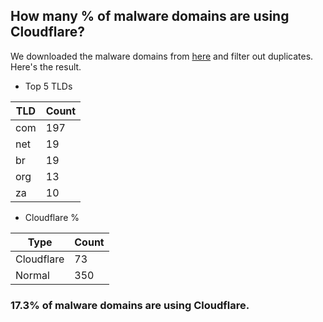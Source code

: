 ## How many % of malware domains are using Cloudflare?


We downloaded the malware domains from [here](https://urlhaus.abuse.ch) and filter out duplicates.
Here's the result.


[//]: # (start replacement)


- Top 5 TLDs

| TLD | Count |
| --- | --- |
| com | 197 |
| net | 19 |
| br | 19 |
| org | 13 |
| za | 10 |


- Cloudflare %

| Type | Count |
| --- | --- |
| Cloudflare | 73 |
| Normal | 350 |


### 17.3% of malware domains are using Cloudflare.